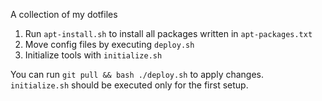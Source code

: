 A collection of my dotfiles

1. Run `apt-install.sh` to install all packages written in `apt-packages.txt`
2. Move config files by executing `deploy.sh`
3. Initialize tools with `initialize.sh`

You can run `git pull && bash ./deploy.sh` to apply changes.  
`initialize.sh` should be executed only for the first setup.
